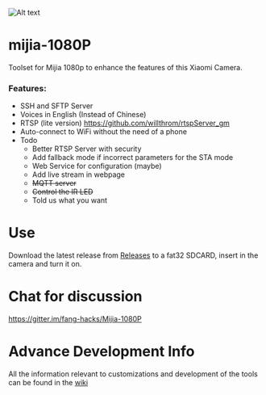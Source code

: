 
![Alt text](images/mijia_1080p/Mijia1080.png?raw=true "Title")

# mijia-1080P

Toolset for Mijia 1080p to enhance the features of this Xiaomi Camera.

### Features:
* SSH and SFTP Server
* Voices in English (Instead of Chinese)
* RTSP (lite version) https://github.com/willthrom/rtspServer_gm
* Auto-connect to WiFi without the need of a phone
* Todo
    * Better RTSP Server with security
    * Add fallback mode if incorrect parameters for the STA mode
    * Web Service for configuration (maybe)
    * Add live stream in webpage
    * ~~MQTT server~~
    * ~~Control the IR LED~~
    * Told us what you want

# Use
Download the latest release from [Releases](https://github.com/Filipowicz251/mijia-1080P-hacks/releases) to a fat32 SDCARD, insert in the camera and turn it on.

# Chat for discussion
https://gitter.im/fang-hacks/Mijia-1080P

# Advance Development Info
All the information relevant to customizations and development of the tools can be found in the [wiki](https://github.com/Filipowicz251/mijia-1080P-hacks/wiki) 
 


